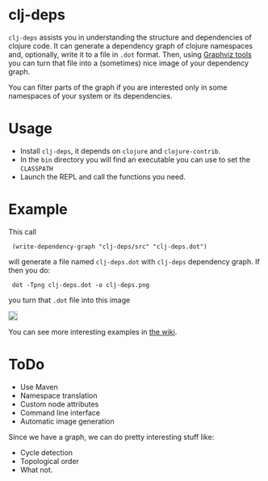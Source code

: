 clj-deps
========

`clj-deps` assists you in understanding the structure and dependencies of
clojure code. It can generate a dependency graph of clojure namespaces and,
optionally, write it to a file in `.dot` format. Then, using
[Graphviz tools](http://www.graphviz.org/) you can turn that file into a
(sometimes) nice image of your dependency graph.

You can filter parts of the graph if you are interested only in
some namespaces of your system or its dependencies.

Usage
=====

* Install `clj-deps`, it depends on `clojure` and `clojure-contrib`.
* In the `bin` directory you will find an executable you can use to set the
  `CLASSPATH`
* Launch the REPL and call the functions you need.

Example
========

This call

     (write-dependency-graph "clj-deps/src" "clj-deps.dot")

will generate a file named `clj-deps.dot` with `clj-deps` dependency graph.
If then you do:

     dot -Tpng clj-deps.dot -o clj-deps.png

you turn that `.dot` file into this image

<a href="http://cloud.github.com/downloads/paraseba/clj-deps/clj-deps.png" title="clj-deps dependency graph">
  <img src="http://cloud.github.com/downloads/paraseba/clj-deps/clj-deps.png" style="width=100%;border:1px solid silver;"/>
</a>


You can see more interesting examples in [the wiki](http://wiki.github.com/paraseba/clj-deps).

ToDo
====

* Use Maven
* Namespace translation
* Custom node attributes
* Command line interface
* Automatic image generation

Since we have a graph, we can do pretty interesting stuff like:

* Cycle detection
* Topological order
* What not.



